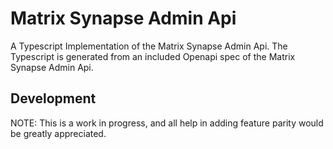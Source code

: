 # Matrix Synapse Admin Api
A Typescript Implementation of the Matrix Synapse Admin Api.
The Typescript is generated from an included Openapi spec of the Matrix Synapse Admin Api.


## Development
NOTE: This is a work in progress, and all help in adding feature parity would be greatly appreciated.
